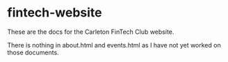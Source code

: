 # fintech-website
These are the docs for the Carleton FinTech Club website.

There is nothing in about.html and events.html as I have not yet worked on those documents.
